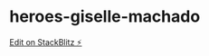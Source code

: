 # heroes-giselle-machado

[Edit on StackBlitz ⚡️](https://stackblitz.com/edit/heroes-giselle-machado)